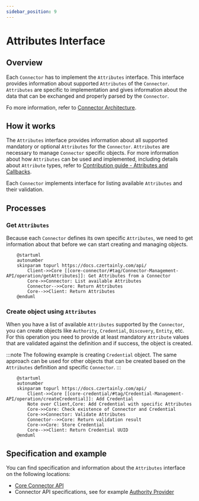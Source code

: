 ```yaml
---
sidebar_position: 9
---
```


# Attributes Interface

## Overview

Each `Connector` has to implement the `Attributes` interface. This interface provides information about supported `Attributes` of the `Connector`. `Attributes` are specific to implementation and gives information about the data that can be exchanged and properly parsed by the `Connector`.

Fo more information, refer to [Connector Architecture](../../concept-design/architecture/connector.md).

## How it works

The `Attributes` interface provides information about all supported mandatory or optional `Attributes` for the `Connector`. `Attributes` are necessary to manage `Connector` specific objects. For more information about how `Attributes` can be used and implemented, including details about `Attribute` types, refer to [Contribution guide - Attributes and Callbacks](../../../contributors/attributes/overview.md).

Each `Connector` implements interface for listing available `Attributes` and their validation.

## Processes

### Get `Attributes`

Because each `Connector` defines its own specific `Attributes`, we need to get information about that before we can start creating and managing objects.

```plantuml
    @startuml
    autonumber
    skinparam topurl https://docs.czertainly.com/api/
        Client->>Core [[core-connector/#tag/Connector-Management-API/operation/getAttributes]]: Get Attributes from a Connector
        Core->>Connector: List available Attributes
        Connector-->>Core: Return Attributes
        Core-->>Client: Return Attributes
    @enduml
```

### Create object using `Attributes`

When you have a list of available `Attributes` supported by the `Connector`, you can create objects like `Authority`, `Credential`, `Discovery`, `Entity`, etc. For this operation you need to provide at least mandatory `Attribute` values that are validated against the definition and if success, the object is created.

:::note
The following example is creating `Credential` object. The same approach can be used for other objects that can be created based on the `Attributes` definition and specific `Connector`.
:::

```plantuml
    @startuml
    autonumber
    skinparam topurl https://docs.czertainly.com/api/
        Client->>Core [[core-credential/#tag/Credential-Management-API/operation/createCredential]]: Add Credential
        Note over Client,Core: Add Credential with specific Attributes
        Core->>Core: Check existence of Connector and Credential
        Core->>Connector: Validate Attributes
        Connector-->>Core: Return validation result
        Core->>Core: Store Credential
        Core-->>Client: Return Credential UUID
    @enduml
```

## Specification and example

You can find specification and information about the `Attributes` interface on the following locations:
- [Core Connector API](/api/core-connector/)
- Connector API specifications, see for example [Authority Provider](/api/connector-authority-provider-v2/)
